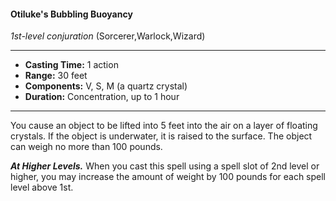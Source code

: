#### Otiluke's Bubbling Buoyancy
*1st-level conjuration* (Sorcerer,Warlock,Wizard)
___
- **Casting Time:** 1 action
- **Range:** 30 feet
- **Components:** V, S, M (a quartz crystal)
- **Duration:** Concentration, up to 1 hour
---
You cause an object to be lifted into 5 feet into the
air on a layer of floating crystals. If the object is
underwater, it is raised to the surface. The object
can weigh no more than 100 pounds.

***At Higher Levels.*** When you cast this spell using
a spell slot of 2nd level or higher, you may increase
the amount of weight by 100 pounds for each spell
level above 1st.
